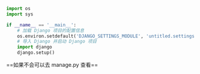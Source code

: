 ```python
import os
import sys

if __name__ == '__main__':
    # 加载 Django 项目的配置信息
    os.environ.setdefault('DJANGO_SETTINGS_MODULE', 'untitled.settings')
    # 导入 Django 并启动 Django 项目
    import django
    django.setup()
```

==如果不会可以去 manage.py 查看==

